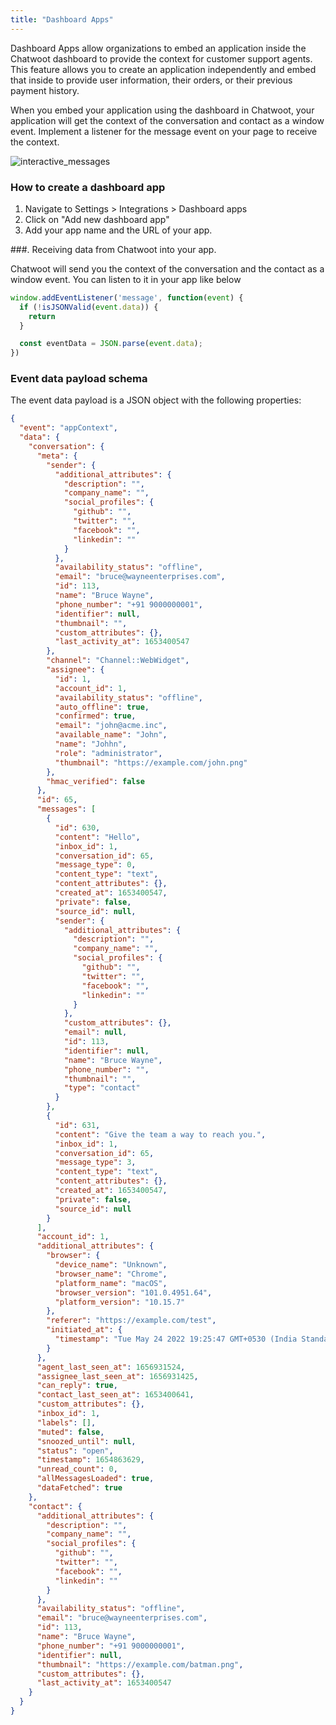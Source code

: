 ```yaml
---
title: "Dashboard Apps"
---
```


Dashboard Apps allow organizations to embed an application inside the Chatwoot dashboard to provide the context for customer support agents. This feature allows you to create an application independently and embed that inside to provide user information, their orders, or their previous payment history.

When you embed your application using the dashboard in Chatwoot, your application will get the context of the conversation and contact as a window event. Implement a listener for the message event on your page to receive the context.

![interactive_messages](./images/dashboard-apps.gif)

### How to create a dashboard app

1. Navigate to Settings > Integrations > Dashboard apps
2. Click on "Add new dashboard app"
3. Add your app name and the URL of your app.

###. Receiving data from Chatwoot into your app.

Chatwoot will send you the context of the conversation and the contact as a window event. You can listen to it in your app like below

```js
window.addEventListener('message', function(event) {
  if (!isJSONValid(event.data)) {
    return
  }

  const eventData = JSON.parse(event.data);
})
```

### Event data payload schema

The event data payload is a JSON object with the following properties:

```json
{
  "event": "appContext",
  "data": {
    "conversation": {
      "meta": {
        "sender": {
          "additional_attributes": {
            "description": "",
            "company_name": "",
            "social_profiles": {
              "github": "",
              "twitter": "",
              "facebook": "",
              "linkedin": ""
            }
          },
          "availability_status": "offline",
          "email": "bruce@wayneenterprises.com",
          "id": 113,
          "name": "Bruce Wayne",
          "phone_number": "+91 9000000001",
          "identifier": null,
          "thumbnail": "",
          "custom_attributes": {},
          "last_activity_at": 1653400547
        },
        "channel": "Channel::WebWidget",
        "assignee": {
          "id": 1,
          "account_id": 1,
          "availability_status": "offline",
          "auto_offline": true,
          "confirmed": true,
          "email": "john@acme.inc",
          "available_name": "John",
          "name": "Johhn",
          "role": "administrator",
          "thumbnail": "https://example.com/john.png"
        },
        "hmac_verified": false
      },
      "id": 65,
      "messages": [
        {
          "id": 630,
          "content": "Hello",
          "inbox_id": 1,
          "conversation_id": 65,
          "message_type": 0,
          "content_type": "text",
          "content_attributes": {},
          "created_at": 1653400547,
          "private": false,
          "source_id": null,
          "sender": {
            "additional_attributes": {
              "description": "",
              "company_name": "",
              "social_profiles": {
                "github": "",
                "twitter": "",
                "facebook": "",
                "linkedin": ""
              }
            },
            "custom_attributes": {},
            "email": null,
            "id": 113,
            "identifier": null,
            "name": "Bruce Wayne",
            "phone_number": "",
            "thumbnail": "",
            "type": "contact"
          }
        },
        {
          "id": 631,
          "content": "Give the team a way to reach you.",
          "inbox_id": 1,
          "conversation_id": 65,
          "message_type": 3,
          "content_type": "text",
          "content_attributes": {},
          "created_at": 1653400547,
          "private": false,
          "source_id": null
        }
      ],
      "account_id": 1,
      "additional_attributes": {
        "browser": {
          "device_name": "Unknown",
          "browser_name": "Chrome",
          "platform_name": "macOS",
          "browser_version": "101.0.4951.64",
          "platform_version": "10.15.7"
        },
        "referer": "https://example.com/test",
        "initiated_at": {
          "timestamp": "Tue May 24 2022 19:25:47 GMT+0530 (India Standard Time)"
        }
      },
      "agent_last_seen_at": 1656931524,
      "assignee_last_seen_at": 1656931425,
      "can_reply": true,
      "contact_last_seen_at": 1653400641,
      "custom_attributes": {},
      "inbox_id": 1,
      "labels": [],
      "muted": false,
      "snoozed_until": null,
      "status": "open",
      "timestamp": 1654863629,
      "unread_count": 0,
      "allMessagesLoaded": true,
      "dataFetched": true
    },
    "contact": {
      "additional_attributes": {
        "description": "",
        "company_name": "",
        "social_profiles": {
          "github": "",
          "twitter": "",
          "facebook": "",
          "linkedin": ""
        }
      },
      "availability_status": "offline",
      "email": "bruce@wayneenterprises.com",
      "id": 113,
      "name": "Bruce Wayne",
      "phone_number": "+91 9000000001",
      "identifier": null,
      "thumbnail": "https://example.com/batman.png",
      "custom_attributes": {},
      "last_activity_at": 1653400547
    }
  }
}
```
